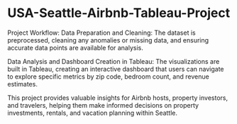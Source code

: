 # USA-Seattle-Airbnb-Tableau-Project
Project Workflow:
Data Preparation and Cleaning: The dataset is preprocessed, cleaning any anomalies or missing data, and ensuring accurate data points are available for analysis.

Data Analysis and Dashboard Creation in Tableau: The visualizations are built in Tableau, creating an interactive dashboard that users can navigate to explore specific metrics by zip code, bedroom count, and revenue estimates.

This project provides valuable insights for Airbnb hosts, property investors, and travelers, helping them make informed decisions on property investments, rentals, and vacation planning within Seattle.
